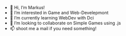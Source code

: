- 👋 Hi, I’m Markus!
- 👀 I’m interested in Game and Web-Develepmont
- 🌱 I’m currently learning WebDev with Dci
- 💞️ I’m looking to collaborate on Simple Games using .js
- 📫 shoot me a mail if you need something!
